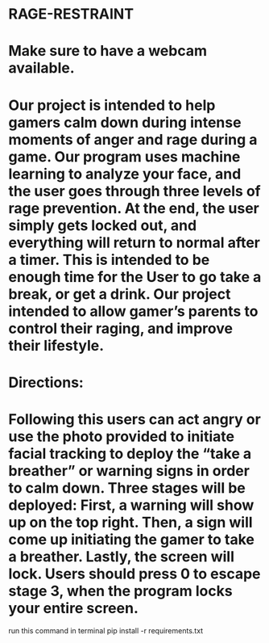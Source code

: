 ﻿# RAGE-RESTRAINT
# Make sure to have a webcam available. 
# Our project is intended to help gamers calm down during intense moments of anger and rage during a game. Our program uses machine learning to analyze your face, and the user goes through three levels of rage prevention. At the end, the user simply gets locked out, and everything will return to normal after a timer. This is intended to be enough time for the User to go take a break, or get a drink. Our project intended to allow gamer’s parents to control their raging, and improve their lifestyle. 

# Directions:
# Following this users can act angry or use the photo provided to initiate facial tracking to deploy the “take a breather” or warning signs in order to calm down. Three stages will be deployed: First, a warning will show up on the top right. Then, a sign will come up initiating the gamer to take a breather. Lastly, the screen will lock. Users should press 0 to escape stage 3, when the program locks your entire screen. 
run this command in terminal
pip install -r requirements.txt

